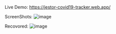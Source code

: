 Live Demo: 
https://jestor-covid19-tracker.web.app/

ScreenShots:
![image](https://user-images.githubusercontent.com/79025576/114360174-5e9fe600-9b92-11eb-845e-9991bc7e8fee.png)

Recovored:
![image](https://user-images.githubusercontent.com/79025576/114360382-9575fc00-9b92-11eb-951d-7458298e42c3.png)
